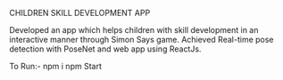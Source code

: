 CHILDREN SKILL DEVELOPMENT APP

Developed an app which helps children with skill development in an interactive manner through Simon Says game.
Achieved Real-time pose detection with PoseNet and web app using ReactJs.

To Run:-
npm i
npm Start
